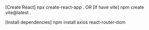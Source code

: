 [Create React]
npx create-react-app .
OR [If have vite]
npm create vite@latest .

[Install dependencies]
npm install axios react-router-dom




